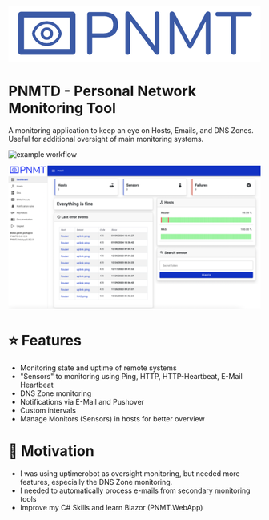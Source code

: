 
![Logo](docs/3x/Artboard%201@3x.png)

# PNMTD - Personal Network Monitoring Tool

A monitoring application to keep an eye on Hosts, Emails, and DNS Zones. Useful for additional oversight of main monitoring systems.

![example workflow](https://github.com/muqiuq/PNMTD/actions/workflows/dotnet.yml/badge.svg)

![Screenshot](docs/Screenshot.png)

# ⭐ Features
 - Monitoring state and uptime of remote systems
 - "Sensors" to monitoring using Ping, HTTP, HTTP-Heartbeat, E-Mail Heartbeat
 - DNS Zone monitoring
 - Notifications via E-Mail and Pushover
 - Custom intervals
 - Manage Monitors (Sensors) in hosts for better overview

# 🧸 Motivation
 - I was using uptimerobot as oversight monitoring, but needed more features, especially the DNS Zone monitoring. 
 - I needed to automatically process e-mails from secondary monitoring tools
 - Improve my C# Skills and learn Blazor (PNMT.WebApp)





